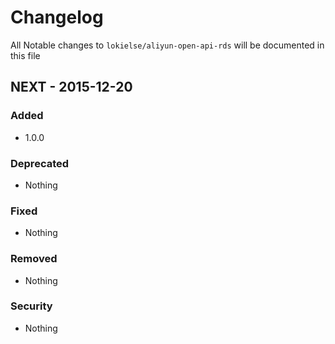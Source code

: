 # Changelog

All Notable changes to `lokielse/aliyun-open-api-rds` will be documented in this file

## NEXT - 2015-12-20

### Added
- 1.0.0

### Deprecated
- Nothing

### Fixed
- Nothing

### Removed
- Nothing

### Security
- Nothing
